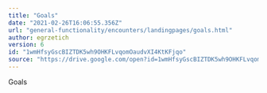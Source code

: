 ```yaml
---
title: "Goals"
date: "2021-02-26T16:06:55.356Z"
url: "general-functionality/encounters/landingpages/goals.html"
author: egrzetich
version: 6
id: "1wmHfsyGscBIZTDK5wh9OHKFLvqomOaudvXI4KtKFjqo"
source: "https://drive.google.com/open?id=1wmHfsyGscBIZTDK5wh9OHKFLvqomOaudvXI4KtKFjqo"
---
```

Goals

